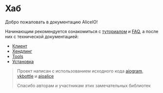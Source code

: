 # Хаб

Добро пожаловать в документацию AliceIO!

Начинающим рекомендуется ознакомиться с [туториалом](tutorial/start.md) и [FAQ](tutorial/faq.md), а после них с технической документацией:

* [Клиент](https://ya.ru)
* [Хендлинг](https://ya.ru)
* [Tools](https://ya.ru)
* [Установка](install.md)


> Проект написан с использованием исходного кода [aiogram](https://github.com/aiogram/aiogram/), [vkbottle](https://github.com/vkbottle/vkbottle/) и [aioalice](https://github.com/mahenzon/aioalice)
>
> Спасибо авторам и участникам этих замечательных библиотек
